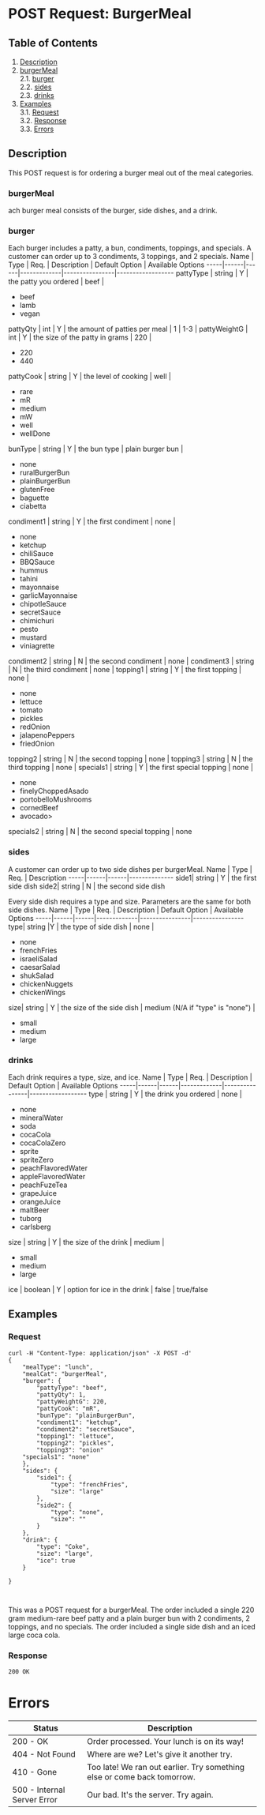 # POST Request: BurgerMeal

## Table of Contents
1. [Description](#description)
2. [burgerMeal](#burgerMeal)  
2.1. [burger](#burger)  
2.2. [sides](#sides)  
2.3. [drinks](#drinks)
3. [Examples](#examples)  
3.1. [Request](#request)    
3.2. [Response](#response)  
3.3. [Errors](#errors)    

## Description

This POST request is for ordering a burger meal out of the meal categories. 

### burgerMeal 
ach burger meal consists of the burger, side dishes, and a drink.

### burger   
Each burger includes a patty, a bun, condiments, toppings, and specials. A customer can order up to 3 condiments, 3 toppings, and 2 specials.
Name | Type | Req. | Description | Default Option | Available Options
-----|------|------|-------------|----------------|------------------
pattyType | string | Y | the patty you ordered | beef | <ul><li>beef</li><li>lamb</li><li>vegan</li></ul>
pattyQty | int | Y | the amount of patties per meal | 1 |  1-3 |
pattyWeightG | int | Y | the size of the patty in grams | 220 | <ul><li>220</li><li>440</li></ul> 
pattyCook | string | Y | the level of cooking | well | <ul><li>rare</li><li>mR</li><li>medium</li><li>mW</li><li>well</li><li>wellDone</li></ul>
bunType | string | Y | the bun type | plain burger bun | <ul><li>none</li><li>ruralBurgerBun</li><li>plainBurgerBun</li><li>glutenFree</li><li>baguette</li><li>ciabetta</li></ul>
condiment1 | string | Y | the first condiment | none | <ul><li>none</li><li>ketchup</li><li>chiliSauce</li><li>BBQSauce</li><li>hummus</li><li>tahini</li><li>mayonnaise</li><li>garlicMayonnaise</li><li>chipotleSauce</li><li>secretSauce</li><li>chimichuri</li><li>pesto</li><li>mustard</li><li>viniagrette</li></ul>
condiment2 | string | N | the second condiment | none |
condiment3 | string | N | the third condiment | none |
topping1 | string | Y | the first topping | none | <ul><li>none</li><li>lettuce</li><li>tomato</li><li>pickles</li><li>redOnion</li><li>jalapenoPeppers</li><li>friedOnion</li></ul>
topping2 | string | N | the second topping | none | 
topping3 | string | N | the third topping | none |
specials1 | string | Y | the first special topping | none | <ul><li>none</li><li>finelyChoppedAsado</li><li>portobelloMushrooms</li><li>cornedBeef</li><li>avocado></li></ul>
specials2 | string | N | the second special topping | none

### sides
A customer can order up to two side dishes per burgerMeal. 
Name | Type | Req. | Description 
-----|------|------|--------------
side1| string | Y | the first side dish
side2| string | N | the second side dish  

Every side dish requires a type and size. Parameters are the same for both side dishes.
Name | Type | Req. | Description | Default Option | Available Options
-----|------|------|-------------|----------------|----------------
type| string |Y | the type of side dish | none | <ul><li>none</li><li>frenchFries</li><li>israeliSalad</li><li>caesarSalad</li><li>shukSalad</li><li>chickenNuggets</li><li>chickenWings</li></ul>
size| string | Y | the size of the side dish | medium (N/A if "type" is "none") | <ul><li>small</li><li>medium</li><li>large</li></ul>

### drinks
Each drink requires a type, size, and ice.
Name | Type | Req. | Description | Default Option | Available Options
-----|------|------|-------------|----------------|------------------
type | string | Y | the drink you ordered | none | <ul><li>none</li><li>mineralWater</li><li>soda</li><li>cocaCola</li><li>cocaColaZero</li><li>sprite</li><li>spriteZero</li><li>peachFlavoredWater</li><li>appleFlavoredWater</li><li>peachFuzeTea</li><li>grapeJuice</li><li>orangeJuice</li><li>maltBeer</li><li>tuborg</li><li>carlsberg</li></ul> 
size | string | Y | the size of the drink | medium | <ul><li>small</li><li>medium</li><li>large</li></ul>
ice | boolean | Y | option for ice in the drink | false | true/false

## Examples
### Request

```
curl -H "Content-Type: application/json" -X POST -d'
{
	"mealType": "lunch",
	"mealCat": "burgerMeal",
	"burger": {
		"pattyType": "beef",
		"pattyQty": 1,
		"pattyWeightG": 220,
		"pattyCook": "mR",
		"bunType": "plainBurgerBun",
		"condiment1": "ketchup",
		"condiment2": "secretSauce",
		"topping1": "lettuce",
		"topping2": "pickles",
		"topping3": "onion"
    "specials1": "none"
	},
	"sides": {
		"side1": {
			"type": "frenchFries",
			"size": "large"
		},
		"side2": {
			"type": "none",
			"size": ""
		}
	},
	"drink": {
		"type": "Coke",
		"size": "large",
		"ice": true
	}

}



```

This was a POST request for a burgerMeal. The order included a single 220 gram medium-rare beef patty and a plain burger bun with 2 condiments, 2 toppings, and no specials. The order included a single side dish and an iced large coca cola. 

### Response

```
200 OK
```
# Errors
Status | Description
-------|------------
200 - OK | Order processed. Your lunch is on its way!
404 - Not Found | Where are we? Let's give it another try.
410 - Gone | Too late! We ran out earlier. Try something else or come back tomorrow.
500 - Internal Server Error | Our bad. It's the server. Try again.



